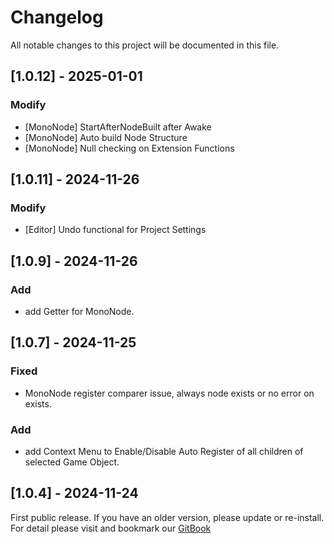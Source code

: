 ﻿# Changelog

All notable changes to this project will be documented in this file.

## [1.0.12] - 2025-01-01

### Modify
- [MonoNode] StartAfterNodeBuilt after Awake
- [MonoNode] Auto build Node Structure
- [MonoNode] Null checking on Extension Functions

## [1.0.11] - 2024-11-26

### Modify
- [Editor] Undo functional for Project Settings

## [1.0.9] - 2024-11-26

### Add
- add Getter for MonoNode.

## [1.0.7] - 2024-11-25

### Fixed
- MonoNode register comparer issue, always node exists or no error on exists.

### Add
- add Context Menu to Enable/Disable Auto Register of all children of selected Game Object. 

## [1.0.4] - 2024-11-24

First public release. If you have an older version, please update or re-install.   
For detail please visit and bookmark our [GitBook](https://aceland-workshop.gitbook.io/aceland-unity-packages/)